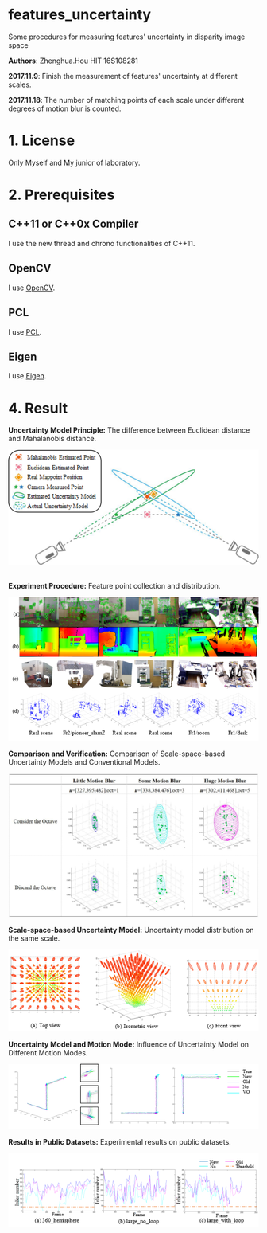 # features_uncertainty
Some procedures for measuring features' uncertainty in disparity image space

**Authors**: Zhenghua.Hou HIT 16S108281

**2017.11.9**: Finish the measurement of features' uncertainty at different scales.

**2017.11.18**: The number of matching points of each scale under different degrees of motion blur is counted.

# 1. License
Only Myself and My junior of laboratory.

# 2. Prerequisites
## C++11 or C++0x Compiler
I use the new thread and chrono functionalities of C++11.
## OpenCV
I use [OpenCV](http://opencv.org).
## PCL
I use [PCL](http://pointclouds.org).
## Eigen
I use [Eigen](http://eigen.tuxfamily.org).

# 4. Result
**Uncertainty Model Principle:** The difference between Euclidean distance and Mahalanobis distance.   
   
![](https://github.com/ZhenghuaHIT/features_uncertainty/raw/master/images/f1.png)    
  

**Experiment Procedure:** Feature point collection and distribution.    
    
![](https://github.com/ZhenghuaHIT/features_uncertainty/raw/master/images/f2.png) 

**Comparison and Verification:** Comparison of Scale-space-based Uncertainty Models and Conventional Models.  
  
![](https://github.com/ZhenghuaHIT/features_uncertainty/raw/master/images/f3.jpg)    
  

**Scale-space-based Uncertainty Model:** Uncertainty model distribution on the same scale.    
  
![](https://github.com/ZhenghuaHIT/features_uncertainty/raw/master/images/f4.png)    

  
**Uncertainty Model and Motion Mode:** Influence of Uncertainty Model on Different Motion Modes.  
  
![](https://github.com/ZhenghuaHIT/features_uncertainty/raw/master/images/f5.png)    
  

**Results in Public Datasets:** Experimental results on public datasets.  
  
![](https://github.com/ZhenghuaHIT/features_uncertainty/raw/master/images/f6.png)    



